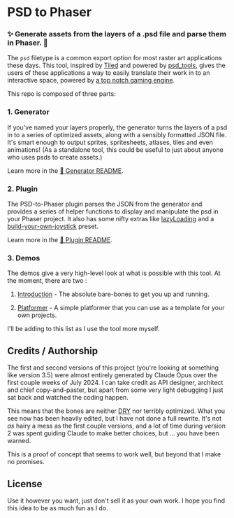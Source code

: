 # PSD to Phaser 

### ✨ Generate assets from the layers of a .psd file and parse them in Phaser. 🎉

The `psd` filetype is a common export option for most raster art applications these days.  This tool, inspired by [Tiled](https://www.mapeditor.org/) and powered by [psd_tools](https://pypi.org/project/psd-tools/), gives the users of these applications a way to easily translate their work in to an interactive space, powered by [a top notch gaming engine](https://phaser.io/).

This repo is composed of three parts: 

### 1. Generator 

If you've named your layers properly, the generator turns the layers of a psd in to a series of optimized assets, along with a sensibly formatted JSON file. It's smart enough to output sprites, spritesheets, atlases, tiles and even animations! (As a standalone tool, this could be useful to just about anyone who uses psds to create assets.)

Learn more in the [📄 Generator README](./generator/README.md).

### 2. Plugin 

The PSD-to-Phaser plugin parses the JSON from the generator and provides a series of helper functions to display and manipulate the psd in your Phaser project. It also has some nifty extras like [lazyLoading](/plugin/README.md#lazyload) and a [build-your-own-joystick](/plugin/README.md#joystick-sprite-zone-key) preset. 

Learn more in the [📄 Plugin README](./plugin/README.md).

### 3. Demos

The demos give a very high-level look at what is possible with this tool.  At the moment, there are two : 

1. [Introduction](/demos/1_introduction/) - The absolute bare-bones to get you up and running.

2. [Platformer](/demos/2_platformer/) - A simple platformer that you can use as a template for your own projects.

I'll be adding to this list as I use the tool more myself.


## Credits / Authorship

The first and second versions of this project (you're looking at something like version 3.5) were almost entirely generated by Claude Opus over the first couple weeks of July 2024. I can take credit as API designer, architect and chief copy-and-paster, but apart from some very light debugging I just sat back and watched the coding happen. 

This means that the bones are neither [DRY](https://en.wikipedia.org/wiki/Don%27t_repeat_yourself) nor terribly optimized.  What you see now has been heavily edited, but I have not done a full rewrite.  It's not _as_ hairy a mess as the first couple versions, and a lot of time during version 2 was spent guiding Claude to make better choices, but ... you have been warned. 

This is a proof of concept that seems to work well, but beyond that I make no promises. 

## License

Use it however you want, just don't sell it as your own work. I hope you find this idea to be as much fun as I do.